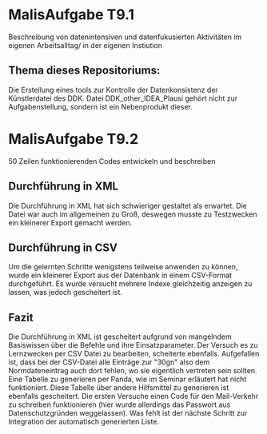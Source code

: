 # MalisAufgabe T9.1
Beschreibung von datenintensiven und datenfukusierten Aktivitäten im eigenen Arbeitsalltag/ in der eigenen Instiution

## Thema dieses Repositoriums:
Die Erstellung eines tools zur Kontrolle der Datenkonsistenz der Künstlerdatei des DDK. Datei DDK_other_IDEA_Plausi gehört nicht zur Aufgabenstellung, sondern ist ein Nebenprodukt dieser. 

# MalisAufgabe T9.2
50 Zeilen funktionierenden Codes entwickeln und beschreiben

## Durchführung in XML
Die Durchführung in XML hat sich schwieriger gestaltet als erwartet. Die Datei war auch im allgemeinen zu Groß, deswegen musste zu Testzwecken ein kleinerer Export gemacht werden. 

## Durchführung in CSV
Um die gelernten Schritte wenigstens teilweise anwenden zu können, wurde ein kleinerer Export aus der Datenbank in einem CSV-Format durchgeführt. Es wurde versucht mehrere Indexe gleichzeitig anzeigen zu lassen, was jedoch gescheitert ist. 

## Fazit
Die Durchführung in XML ist gescheitert aufgrund von mangelndem Basiswissen über die Befehle und ihre Einsatzparameter. Der Versuch es zu Lernzwecken per CSV Datei zu bearbeiten, scheiterte ebenfalls. Aufgefallen ist, dass bei der CSV-Datei alle Einträge zur "30gn" also dem Normdateneintrag auch dort fehlen, wo sie eigentlich vertreten sein sollten. Eine Tabelle zu generieren per Panda, wie im Seminar erläutert hat nicht funktioniert. Diese Tabelle über andere Hilfsmittel zu generieren ist ebenfalls gescheitert. Die ersten Versuche einen Code für den Mail-Verkehr zu schreiben funktionieren (hier wurde allerdings das Passwort aus Datenschutzgründen weggelassen). Was fehlt ist der nächste Schritt zur Integration der automatisch generierten Liste.



